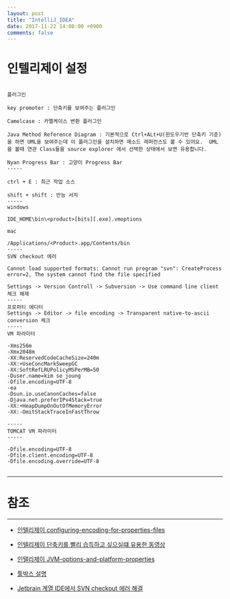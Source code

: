 ```yaml
---
layout: post
title: "IntelliJ_IDEA"
date: 2017-11-22 14:08:00 +0900
comments: false
---
```


# 인텔리제이 설정

```

플러그인

key promoter : 단축키를 보여주는 플러그인

Camelcase : 카멜케이스 변환 플러그인

Java Method Reference Diagram : 기본적으로 Ctrl+ALt+U(윈도우기반 단축키 기준)을 하면 UML을 보여주는데 이 플러그인을 설치하면 메소드 레퍼런스도 볼 수 있어요.  UML을 볼때 연관 Class들을 source explorer 에서 선택한 상태에서 보면 유용합니다.

Nyan Progress Bar : 고양이 Progress Bar 
-----

ctrl + E : 최근 작업 소스

shift + shift : 만능 서치
-----
windows

IDE_HOME\bin\<product>[bits][.exe].vmoptions

mac 

/Applications/<Product>.app/Contents/bin
-----
SVN checkout 에러

Cannot load supported formats: Cannot run program "svn": CreateProcess error=2, The system cannot find the file specified

Settings -> Version Controll -> Subversion -> Use command line client 체크 해제
-----
프로퍼티 에디터 
Settings -> Editor -> file encoding -> Transparent native-to-ascii conversion 체크
-----
VM 파라미터

-Xms256m
-Xmx2048m
-XX:ReservedCodeCacheSize=240m
-XX:+UseConcMarkSweepGC
-XX:SoftRefLRUPolicyMSPerMB=50
-Duser.name=kim se joung
-Dfile.encoding=UTF-8
-ea
-Dsun.io.useCanonCaches=false
-Djava.net.preferIPv4Stack=true
-XX:+HeapDumpOnOutOfMemoryError
-XX:-OmitStackTraceInFastThrow

-----
TOMCAT VM 파라미터
-----

-Dfile.encoding=UTF-8
-Dfile.client.encoding=UTF-8
-Dfile.encoding.override=UTF-8


```
-----
# 참조 
-----

* [인텔리제이 configuring-encoding-for-properties-files](https://www.jetbrains.com/help/idea/configuring-encoding-for-properties-files.html)

* [인텔리제이 단축키를 빨리 습득하고 싶으실떄 유용한 동영상](https://www.youtube.com/watch?v=eq3KiAH4IBI)
 
* [인텔리제이 JVM-options-and-platform-properties](https://intellij-support.jetbrains.com/hc/en-us/articles/206544869-Configuring-JVM-options-and-platform-properties)

* [툴박스 설명](https://blog.jetbrains.com/blog/2016/05/25/introducing-jetbrains-toolbox-app/)

* [Jetbrain 계열 IDE에서 SVN checkout 에러 해결](http://chomman.github.io/blog/tool/subversion/intellij-subversion-checkout-error/)

